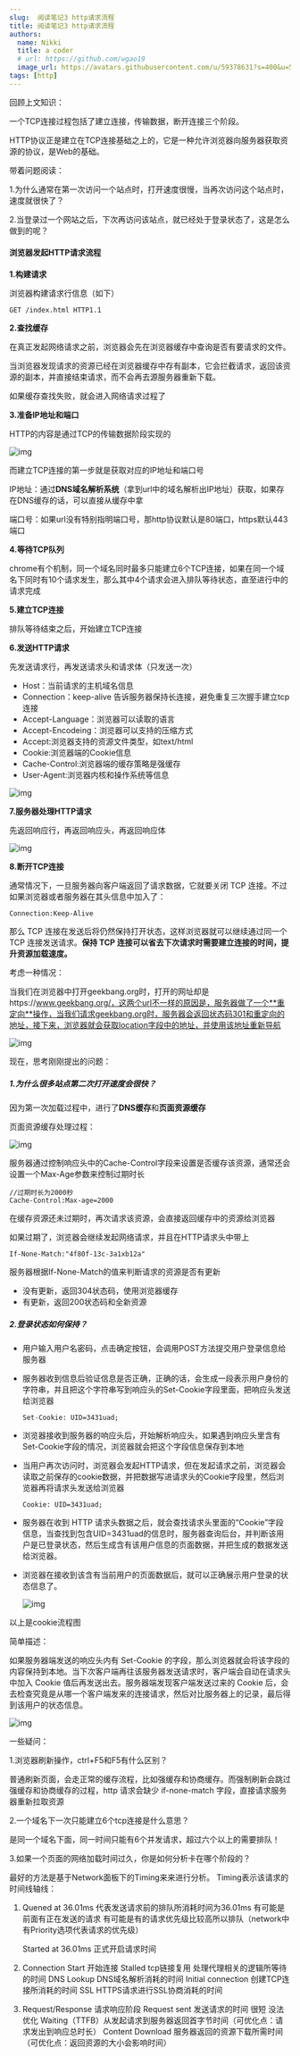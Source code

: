 ```yaml
---
slug:  阅读笔记3 http请求流程
title: 阅读笔记3 http请求流程
authors:
  name: Nikki
  title: a coder
  # url: https://github.com/wgao19
  image_url: https://avatars.githubusercontent.com/u/59378631?s=400&u=5c50f7a8cf81217122611fb72484a0288d90a739&v=4
tags: [http]
---
```

回顾上文知识：

一个TCP连接过程包括了建立连接，传输数据，断开连接三个阶段。

HTTP协议正是建立在TCP连接基础之上的，它是一种允许浏览器向服务器获取资源的协议，是Web的基础。

带着问题阅读：

1.为什么通常在第一次访问一个站点时，打开速度很慢，当再次访问这个站点时，速度就很快了？

2.当登录过一个网站之后，下次再访问该站点，就已经处于登录状态了，这是怎么做到的呢？

#### **浏览器发起HTTP请求流程**

**1.构建请求**

浏览器构建请求行信息（如下）

```
GET /index.html HTTP1.1
```

**2.查找缓存**

在真正发起网络请求之前，浏览器会先在浏览器缓存中查询是否有要请求的文件。

当浏览器发现请求的资源已经在浏览器缓存中存有副本，它会拦截请求，返回该资源的副本，并直接结束请求，而不会再去源服务器重新下载。

如果缓存查找失败，就会进入网络请求过程了

**3.准备IP地址和端口**

HTTP的内容是通过TCP的传输数据阶段实现的

![img](https://static001.geekbang.org/resource/image/12/80/1277f342174b23f9442d3b27016d7980.png)

而建立TCP连接的第一步就是获取对应的IP地址和端口号

IP地址：通过**DNS域名解析系统**（拿到url中的域名解析出IP地址）获取，如果存在DNS缓存的话，可以直接从缓存中拿

端口号：如果url没有特别指明端口号，那http协议默认是80端口，https默认443端口

**4.等待TCP队列**

chrome有个机制，同一个域名同时最多只能建立6个TCP连接，如果在同一个域名下同时有10个请求发生，那么其中4个请求会进入排队等待状态，直至进行中的请求完成

**5.建立TCP连接**

排队等待结束之后，开始建立TCP连接

**6.发送HTTP请求**

先发送请求行，再发送请求头和请求体（只发送一次）

- Host：当前请求的主机域名信息
- Connection：keep-alive 告诉服务器保持长连接，避免重复三次握手建立tcp连接
- Accept-Language：浏览器可以读取的语言
- Accept-Encodeing：浏览器可以支持的压缩方式
- Accept:浏览器支持的资源文件类型，如text/html
- Cookie:浏览器端的Cookie信息
- Cache-Control:浏览器端的缓存策略是强缓存
- User-Agent:浏览器内核和操作系统等信息

![img](https://static001.geekbang.org/resource/image/b8/d7/b8993c73f7b60feb9b8bd147545c47d7.png)

**7.服务器处理HTTP请求**

先返回响应行，再返回响应头，再返回响应体

![img](https://static001.geekbang.org/resource/image/3e/76/3e30476a4bbda49fd7cd4fd0ea09f076.png)

**8.断开TCP连接**

通常情况下，一旦服务器向客户端返回了请求数据，它就要关闭 TCP 连接。不过如果浏览器或者服务器在其头信息中加入了：

```
Connection:Keep-Alive
```

那么 TCP 连接在发送后将仍然保持打开状态，这样浏览器就可以继续通过同一个 TCP 连接发送请求。**保持 TCP 连接可以省去下次请求时需要建立连接的时间，提升资源加载速度。**



考虑一种情况：

当我们在浏览器中打开geekbang.org时，打开的网址却是https://www.geekbang.org/，这两个url不一样的原因是，服务器做了一个**重定向**操作，当我们请求geekbang.org时，服务器会返回状态码301和重定向的地址，接下来，浏览器就会获取location字段中的地址，并使用该地址重新导航

![img](https://static001.geekbang.org/resource/image/28/43/28d5796c6ab7faa619ed8f1bd17b0843.jpg)

现在，思考刚刚提出的问题：

##### 1.为什么很多站点第二次打开速度会很快？

因为第一次加载过程中，进行了**DNS缓存**和**页面资源缓存**

页面资源缓存处理过程：

![img](https://static001.geekbang.org/resource/image/5f/08/5fc2f88a04ee0fc41a808f3481287408.png)

服务器通过控制响应头中的Cache-Control字段来设置是否缓存该资源，通常还会设置一个Max-Age参数来控制过期时长

```
//过期时长为2000秒
Cache-Control:Max-age=2000
```

在缓存资源还未过期时，再次请求该资源，会直接返回缓存中的资源给浏览器

如果过期了，浏览器会继续发起网络请求，并且在HTTP请求头中带上

```
If-None-Match:"4f80f-13c-3a1xb12a"
```

服务器根据If-None-Match的值来判断请求的资源是否有更新

- 没有更新，返回304状态码，使用浏览器缓存
- 有更新，返回200状态码和全新资源

##### 2.登录状态如何保持？

- 用户输入用户名密码，点击确定按钮，会调用POST方法提交用户登录信息给服务器

- 服务器收到信息后验证信息是否正确，正确的话，会生成一段表示用户身份的字符串，并且把这个字符串写到响应头的Set-Cookie字段里面，把响应头发送给浏览器

  ```
  Set-Cookie: UID=3431uad;
  ```

- 浏览器接收到服务器的响应头后，开始解析响应头，如果遇到响应头里含有Set-Cookie字段的情况，浏览器就会把这个字段信息保存到本地

- 当用户再次访问时，浏览器会发起HTTP请求，但在发起请求之前，浏览器会读取之前保存的cookie数据，并把数据写进请求头的Cookie字段里，然后浏览器再将请求头发送给浏览器

  ```
  Cookie: UID=3431uad;
  ```

- 服务器在收到 HTTP 请求头数据之后，就会查找请求头里面的“Cookie”字段信息，当查找到包含UID=3431uad的信息时，服务器查询后台，并判断该用户是已登录状态，然后生成含有该用户信息的页面数据，并把生成的数据发送给浏览器。

- 浏览器在接收到该含有当前用户的页面数据后，就可以正确展示用户登录的状态信息了。

  ![img](https://static001.geekbang.org/resource/image/d9/b3/d9d6cefe8d3d6d84a37a626687c6ecb3.png)

以上是cookie流程图

简单描述：

如果服务器端发送的响应头内有 Set-Cookie 的字段，那么浏览器就会将该字段的内容保持到本地。当下次客户端再往该服务器发送请求时，客户端会自动在请求头中加入 Cookie 值后再发送出去。服务器端发现客户端发送过来的 Cookie 后，会去检查究竟是从哪一个客户端发来的连接请求，然后对比服务器上的记录，最后得到该用户的状态信息。

![img](https://static001.geekbang.org/resource/image/1b/6c/1b49976aca2c700883d48d927f48986c.png)

一些疑问：

1.浏览器刷新操作，ctrl+F5和F5有什么区别？

普通刷新页面，会走正常的缓存流程，比如强缓存和协商缓存。而强制刷新会跳过强缓存和协商缓存的过程，http 请求会缺少 if-none-match 字段，直接请求服务器重新拉取资源

2.一个域名下一次只能建立6个tcp连接是什么意思？

是同一个域名下面，同一时间只能有6个并发请求，超过六个以上的需要排队！

3.如果一个页面的网络加载时间过久，你是如何分析卡在哪个阶段的？

最好的方法是基于Network面板下的Timing来来进行分析。
Timing表示该请求的时间线轴线：

1. Quened at 36.01ms
   代表发送请求前的排队所消耗时间为36.01ms
   有可能是前面有正在发送的请求
   有可能是有的请求优先级比较高所以排队（network中有Priority选项代表请求的优先级）

   Started at 36.01ms
   正式开启请求时间

2. Connection Start 开始连接
   Stalled tcp链接复用 处理代理相关的逻辑所等待的时间
   DNS Lookup DNS域名解析消耗的时间
   Initial connection 创建TCP连接所消耗的时间
   SSL HTTPS请求进行SSL协商消耗的时间

3. Request/Response 请求响应阶段
   Request sent 发送请求的时间 很短 没法优化
   Waiting（TTFB）从发起请求到服务器返回首字节时间（可优化点：请求发出到响应总时长）
   Content Download 服务器返回的资源下载所需时间（可优化点：返回资源的大小会影响时间）